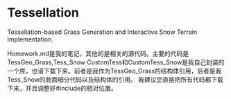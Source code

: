 # Tessellation
Tessellation-based Grass Generation and Interactive Snow Terrain Implementation.

Homework.md是我的笔记，其他的是相关的源代码。主要的代码是TessGeo_Grass,Tess_Snow
CustomTess和CustomTess_Snow是我自己封装的一个库，也请下载下来。前者是我作为TessGeo_Grass的结构体引用，后者是我Tess_Snow的曲面细分代码以及结构体的引用。
我建议您直接把所有代码都下载下来，并且调整好#include的相对位置。
